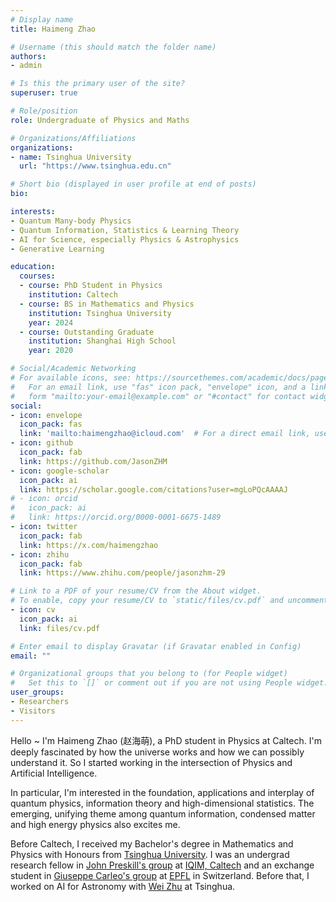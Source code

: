```yaml
---
# Display name
title: Haimeng Zhao

# Username (this should match the folder name)
authors:
- admin

# Is this the primary user of the site?
superuser: true

# Role/position
role: Undergraduate of Physics and Maths

# Organizations/Affiliations
organizations:
- name: Tsinghua University
  url: "https://www.tsinghua.edu.cn"

# Short bio (displayed in user profile at end of posts)
bio: 

interests:
- Quantum Many-body Physics
- Quantum Information, Statistics & Learning Theory
- AI for Science, especially Physics & Astrophysics
- Generative Learning

education:
  courses:
  - course: PhD Student in Physics
    institution: Caltech
  - course: BS in Mathematics and Physics
    institution: Tsinghua University
    year: 2024
  - course: Outstanding Graduate
    institution: Shanghai High School
    year: 2020

# Social/Academic Networking
# For available icons, see: https://sourcethemes.com/academic/docs/page-builder/#icons
#   For an email link, use "fas" icon pack, "envelope" icon, and a link in the
#   form "mailto:your-email@example.com" or "#contact" for contact widget.
social:
- icon: envelope
  icon_pack: fas
  link: 'mailto:haimengzhao@icloud.com'  # For a direct email link, use "mailto:test@example.org".
- icon: github
  icon_pack: fab
  link: https://github.com/JasonZHM
- icon: google-scholar
  icon_pack: ai
  link: https://scholar.google.com/citations?user=mgLoPQcAAAAJ
# - icon: orcid
#   icon_pack: ai
#   link: https://orcid.org/0000-0001-6675-1489
- icon: twitter
  icon_pack: fab
  link: https://x.com/haimengzhao
- icon: zhihu
  icon_pack: fab
  link: https://www.zhihu.com/people/jasonzhm-29

# Link to a PDF of your resume/CV from the About widget.
# To enable, copy your resume/CV to `static/files/cv.pdf` and uncomment the lines below.
- icon: cv
  icon_pack: ai
  link: files/cv.pdf

# Enter email to display Gravatar (if Gravatar enabled in Config)
email: ""

# Organizational groups that you belong to (for People widget)
#   Set this to `[]` or comment out if you are not using People widget.
user_groups:
- Researchers
- Visitors
---
```

Hello ~ I'm Haimeng Zhao (赵海萌), a PhD student in Physics at Caltech.
I'm deeply fascinated by how the universe works and how we can possibly understand it.
So I started working in the intersection of Physics and Artificial Intelligence.

In particular, I'm interested in the foundation, applications and interplay of quantum physics, information theory and high-dimensional statistics. The emerging, unifying theme among quantum information, condensed matter and high energy physics also excites me.

Before Caltech, I received my Bachelor's degree in Mathematics and Physics with Honours from [Tsinghua University](https://www.tsinghua.edu.cn/en/). I was an undergrad research fellow in [John Preskill's group](http://theory.caltech.edu/~preskill/) at [IQIM, Caltech](https://iqim.caltech.edu) and an exchange student in [Giuseppe Carleo's group](https://people.epfl.ch/giuseppe.carleo?lang=en) at [EPFL](https://www.epfl.ch/en/) in Switzerland. Before that, I worked on AI for Astronomy with [Wei Zhu](http://i.astro.tsinghua.edu.cn/~wzhu/) at Tsinghua.
